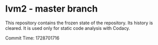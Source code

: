 # lvm2 - master branch

This repository contains the frozen state of the repository.
Its history is cleared. It is used only for static code
analysis with Codacy.

Commit Time: 1728701716